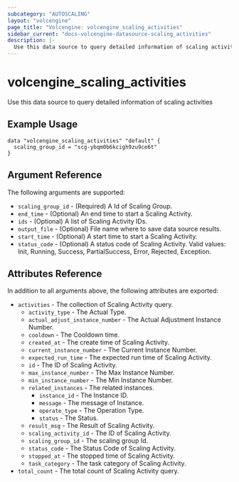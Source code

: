 ```yaml
---
subcategory: "AUTOSCALING"
layout: "volcengine"
page_title: "Volcengine: volcengine_scaling_activities"
sidebar_current: "docs-volcengine-datasource-scaling_activities"
description: |-
  Use this data source to query detailed information of scaling activities
---
```

# volcengine_scaling_activities
Use this data source to query detailed information of scaling activities
## Example Usage
```hcl
data "volcengine_scaling_activities" "default" {
  scaling_group_id = "scg-ybqm0b6kcigh9zu9ce6t"
}
```
## Argument Reference
The following arguments are supported:
* `scaling_group_id` - (Required) A Id of Scaling Group.
* `end_time` - (Optional) An end time to start a Scaling Activity.
* `ids` - (Optional) A list of Scaling Activity IDs.
* `output_file` - (Optional) File name where to save data source results.
* `start_time` - (Optional) A start time to start a Scaling Activity.
* `status_code` - (Optional) A status code of Scaling Activity. Valid values: Init, Running, Success, PartialSuccess, Error, Rejected, Exception.

## Attributes Reference
In addition to all arguments above, the following attributes are exported:
* `activities` - The collection of Scaling Activity query.
    * `activity_type` - The Actual Type.
    * `actual_adjust_instance_number` - The Actual Adjustment Instance Number.
    * `cooldown` - The Cooldown time.
    * `created_at` - The create time of Scaling Activity.
    * `current_instance_number` - The Current Instance Number.
    * `expected_run_time` - The expected run time of Scaling Activity.
    * `id` - The ID of Scaling Activity.
    * `max_instance_number` - The Max Instance Number.
    * `min_instance_number` - The Min Instance Number.
    * `related_instances` - The related instances.
        * `instance_id` - The Instance ID.
        * `message` - The message of Instance.
        * `operate_type` - The Operation Type.
        * `status` - The Status.
    * `result_msg` - The Result of Scaling Activity.
    * `scaling_activity_id` - The ID of Scaling Activity.
    * `scaling_group_id` - The scaling group Id.
    * `status_code` - The Status Code of Scaling Activity.
    * `stopped_at` - The stopped time of Scaling Activity.
    * `task_category` - The task category of Scaling Activity.
* `total_count` - The total count of Scaling Activity query.


